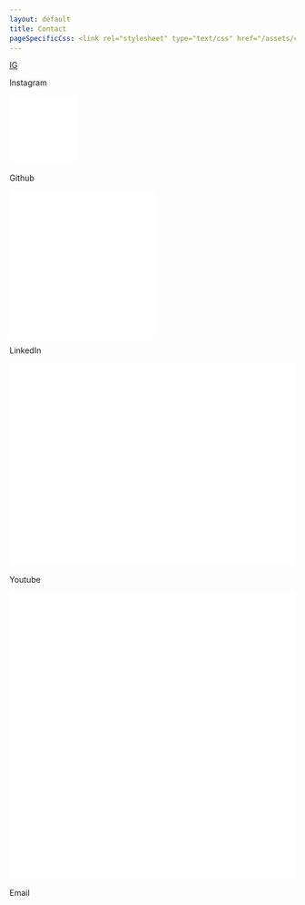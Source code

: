 ```yaml
---
layout: default
title: Contact
pageSpecificCss: <link rel="stylesheet" type="text/css" href="/assets/css/contact.css">
---
```

<div id='contactGroupGroup'>
  <div id='contactGroup'>
    <a id='contactLink' target='blank' href='https://instagram.com/ano.dommini'>
      <p class='contactIcon' id='twitterIcon'>IG</p>
    </a>
    <p>Instagram</p>
  </div>
  <div id='contactGroup'>
    <a id='contactLink' target='blank' href='https://github.com/Cazaimi'>
      <img src='/assets/images/logos/gh-l-120.png' class='contactIcon' id='githubIcon'>
    </a>
    <p>Github</p>
  </div>
  <div id='contactGroup'>
    <a id='contactLink' target='blank' href='https://www.linkedin.com/in/ano01/'>
      <img src='/assets/images/logos/In-l-128.png' class='contactIcon' id='linkedinIcon'>
    </a>
    <p>LinkedIn</p>
  </div>
  <div id='contactGroup'>
    <a id='contactLink' target='blank' href='https://www.youtube.com/channel/UCEtC6zR8rO8LjYI2ts4s6Aw?view_as=subscriber'>
      <img src='/assets/images/logos/yt-l-l.png' class='contactIcon' id='youtubeIcon'>
    </a>
    <p>Youtube</p>
  </div>
  <div id='contactGroup'>
    <a id='contactLink' target='blank' href='mailto:anmol01shukla@gmail.com'>
      <img src='/assets/images/logos/email.svg' class='contactIcon' id='emailIcon'>
    </a>
    <p>Email</p>
  </div>
</div>
